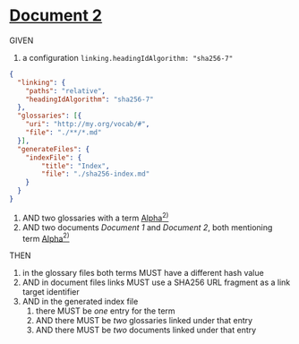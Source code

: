# [Document 2](#sha256-fede59a)

GIVEN

1.  a configuration `linking.headingIdAlgorithm: "sha256-7"`

```json
{
  "linking": {
    "paths": "relative",
    "headingIdAlgorithm": "sha256-7"
  },
  "glossaries": [{
    "uri": "http://my.org/vocab/#",
    "file": "./**/*.md"
  }],
  "generateFiles": {
    "indexFile": {
        "title": "Index",
        "file": "./sha256-index.md"
    }
  }
}
```

1.  AND two glossaries with a term [Alpha][1][<sup>2)</sup>][2]
2.  AND two documents *Document 1* and *Document 2*, both mentioning term [Alpha][1][<sup>2)</sup>][2]

THEN

1.  in the glossary files both terms MUST have a different hash value
2.  AND in document files links MUST use a SHA256 URL fragment as a link target identifier
3.  AND in the generated index file
    1.  there MUST be *one* entry for the term
    2.  AND there MUST be *two* glossaries linked under that entry
    3.  AND there MUST be *two* documents linked under that entry

[1]: ./glossary-1.md#sha256-7e16917 "First definition."

[2]: ./glossary-2.md#sha256-04b1d48 "Second definition."
